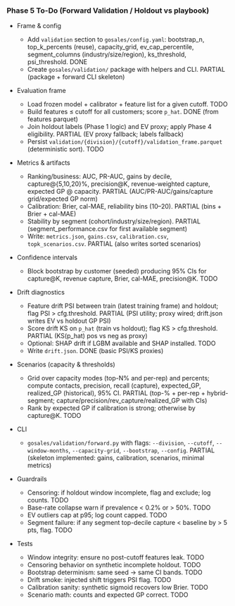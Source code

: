 ### Phase 5 To-Do (Forward Validation / Holdout vs playbook)

- Frame & config
  - Add `validation` section to `gosales/config.yaml`: bootstrap_n, top_k_percents (reuse), capacity_grid, ev_cap_percentile, segment_columns (industry/size/region), ks_threshold, psi_threshold. DONE
  - Create `gosales/validation/` package with helpers and CLI. PARTIAL (package + forward CLI skeleton)

- Evaluation frame
  - Load frozen model + calibrator + feature list for a given cutoff. TODO
  - Build features ≤ cutoff for all customers; score `p_hat`. DONE (from features parquet)
  - Join holdout labels (Phase 1 logic) and EV proxy; apply Phase 4 eligibility. PARTIAL (EV proxy fallback; labels fallback)
  - Persist `validation/{division}/{cutoff}/validation_frame.parquet` (deterministic sort). TODO

- Metrics & artifacts
  - Ranking/business: AUC, PR-AUC, gains by decile, capture@{5,10,20}%, precision@K, revenue-weighted capture, expected GP @ capacity. PARTIAL (AUC/PR-AUC/gains/capture grid/expected GP norm)
  - Calibration: Brier, cal-MAE, reliability bins (10–20). PARTIAL (bins + Brier + cal-MAE)
  - Stability by segment (cohort/industry/size/region). PARTIAL (segment_performance.csv for first available segment)
  - Write: `metrics.json`, `gains.csv`, `calibration.csv`, `topk_scenarios.csv`. PARTIAL (also writes sorted scenarios)

- Confidence intervals
  - Block bootstrap by customer (seeded) producing 95% CIs for capture@K, revenue capture, Brier, cal-MAE, precision@K. TODO

- Drift diagnostics
  - Feature drift PSI between train (latest training frame) and holdout; flag PSI > cfg.threshold. PARTIAL (PSI utility; proxy wired; drift.json writes EV vs holdout GP PSI)
  - Score drift KS on `p_hat` (train vs holdout); flag KS > cfg.threshold. PARTIAL (KS(p_hat) pos vs neg as proxy)
  - Optional: SHAP drift if LGBM available and SHAP installed. TODO
  - Write `drift.json`. DONE (basic PSI/KS proxies)

- Scenarios (capacity & thresholds)
  - Grid over capacity modes (top-N% and per-rep) and percents; compute contacts, precision, recall (capture), expected_GP, realized_GP (historical), 95% CI. PARTIAL (top-% + per-rep + hybrid-segment; capture/precision/rev_capture/realized_GP with CIs)
  - Rank by expected GP if calibration is strong; otherwise by capture@K. TODO

- CLI
  - `gosales/validation/forward.py` with flags: `--division`, `--cutoff`, `--window-months`, `--capacity-grid`, `--bootstrap`, `--config`. PARTIAL (skeleton implemented: gains, calibration, scenarios, minimal metrics)

- Guardrails
  - Censoring: if holdout window incomplete, flag and exclude; log counts. TODO
  - Base-rate collapse warn if prevalence < 0.2% or > 50%. TODO
  - EV outliers cap at p95; log count capped. TODO
  - Segment failure: if any segment top-decile capture < baseline by > 5 pts, flag. TODO

- Tests
  - Window integrity: ensure no post-cutoff features leak. TODO
  - Censoring behavior on synthetic incomplete holdout. TODO
  - Bootstrap determinism: same seed → same CI bands. TODO
  - Drift smoke: injected shift triggers PSI flag. TODO
  - Calibration sanity: synthetic sigmoid recovers low Brier. TODO
  - Scenario math: counts and expected GP correct. TODO


